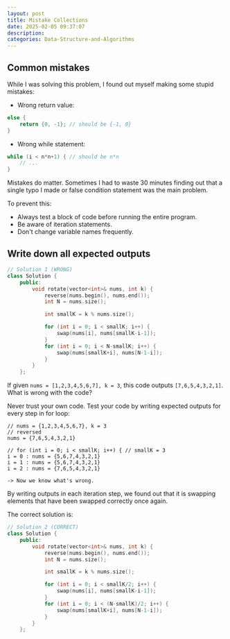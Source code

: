 ```yaml
---
layout: post
title: Mistake Collections
date: 2025-02-05 09:37:07
description:
categories: Data-Structure-and-Algorithms
---
```


## Common mistakes

While I was solving this problem, I found out myself making some stupid mistakes:

- Wrong return value:

```cpp
else {
    return {0, -1}; // should be {-1, 0}
}
```

- Wrong while statement:

```cpp
while (i < n*n+1) { // should be n*n
    // ...
}
```

Mistakes do matter. Sometimes I had to waste 30 minutes finding out that a single typo I made or false condition statement was the main problem.

To prevent this:

- Always test a block of code before running the entire program.
- Be aware of iteration statements.
- Don't change variable names frequently.

## Write down all expected outputs

```cpp
// Solution 1 (WRONG)
class Solution {
    public:
        void rotate(vector<int>& nums, int k) {
            reverse(nums.begin(), nums.end());
            int N = nums.size();

            int smallK = k % nums.size();

            for (int i = 0; i < smallK; i++) {
                swap(nums[i], nums[smallK-i-1]);
            }
            for (int i = 0; i < N-smallK; i++) {
                swap(nums[smallK+i], nums[N-1-i]);
            }
        }
    };
```

If given `nums = [1,2,3,4,5,6,7], k = 3`, this code outputs `[7,6,5,4,3,2,1]`. What is wrong with the code?

Never trust your own code. Test your code by writing expected outputs for every step in for loop:

```
// nums = {1,2,3,4,5,6,7}, k = 3
// reversed
nums = {7,6,5,4,3,2,1}

// for (int i = 0; i < smallK; i++) { // smallK = 3
i = 0 : nums = {5,6,7,4,3,2,1}
i = 1 : nums = {5,6,7,4,3,2,1}
i = 2 : nums = {7,6,5,4,3,2,1}

-> Now we know what's wrong.

```

By writing outputs in each iteration step, we found out that it is swapping elements that have been swapped correctly once again.

The correct solution is:

```cpp
// Solution 2 (CORRECT)
class Solution {
    public:
        void rotate(vector<int>& nums, int k) {
            reverse(nums.begin(), nums.end());
            int N = nums.size();

            int smallK = k % nums.size();

            for (int i = 0; i < smallK/2; i++) {
                swap(nums[i], nums[smallK-i-1]);
            }
            for (int i = 0; i < (N-smallK)/2; i++) {
                swap(nums[smallK+i], nums[N-1-i]);
            }
        }
    };
```
